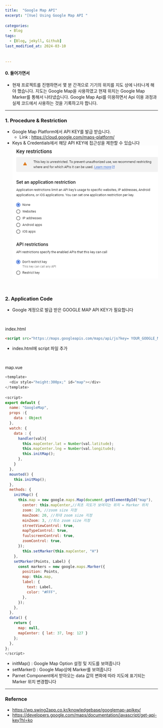 ```yaml
---
title:  "Google Map API"
excerpt: "[Vue] Using Google Map API "

categories:
  - Blog
tags:
  - [Blog, jekyll, Github]
last_modified_at: 2024-03-10


---
```


#### 0. 들어가면서

- 현재 프로젝트를 진행하면서 몇 분 간격으로 기기의 위치를 지도 상에 나타나게 해야 했습니다. 지도는 Google Map을 사용하였고 현재 위치는 Google Map Marker를 통해서 나타냈습니다. Google Map Api를 이용하면서 Api 이용 과정과 실제 코드에서 사용하는 것을 기록하고자 합니다.


---

### 1. Procedure & Restriction

- Google Map Platform에서 API KEY를 발급 받습니다.
  - Link : https://cloud.google.com/maps-platform/
- Keys & Credentials에서 해당 API KEY에 접근성을 제한할 수 있습니다 
![image info](/assets/img/googleMap.png)
<img src="/assets/img/googleMap.png" alt="" width="0" height="0">

<br />

### 2. Application Code

- Google 계정으로 발급 받은 GOOGLE MAP API KEY가 필요합니다
  
  
<br/>

index.html
```html
<script src="https://maps.googleapis.com/maps/api/js?key= YOUR_GOOGLE_MAP_API_KEY "></script>
```
- index.html에 script 파일 추가

<br/>

map.vue
```javascript
<template>
  <div style="height:300px;" id="map"></div> 
</template>

<script>
export default {
  name: "GoogleMap",
  props :{
    data : Object
  },
  watch: {
    data : {
      handler(val){
        this.mapCenter.lat = Number(val.latitude);
        this.mapCenter.lng = Number(val.longitude);
        this.initMap();
      },
    }
  },
  mounted() {
    this.initMap();
  },
  methods: {
    initMap() {
      this.map = new google.maps.Map(document.getElementById("map"), 
        center: this.mapCenter,//최초 지도가 보여지는 위치 = Marker 위치
        zoom: 20, //zoom size 지정
        maxZoom: 20, //최대 zoom size 지정
        minZoom: 3, //최소 zoom size 지정
        streetViewControl: true,
        mapTypeControl: true,
        fuulscreenControl: true,
        zoomControl: true,
      });
        this.setMarker(this.mapCenter, "H")
    },
    setMarker(Points, Label) {
      const markers = new google.maps.Marker({
        position: Points,
        map: this.map,
        label: {
          text: Label,
          color: "#FFF",
        },
      });
    },
  },
  data() {
    return {
      map: null,
      mapCenter: { lat: 37, lng: 127 }
    };
  },
};
</script>
```
- initMap() : Google Map Option 설정 및 지도를 보여줍니다
- setMarker() : Google Map상에 Marker를 보여줍니다
- Parnet Component에서 받아오는 data 값의 변화에 따라 지도에 표기되는 Marker 위치 변경합니다


---

### Refernce 
- https://wp.swing2app.co.kr/knowledgebase/googlemap-apikey/
- https://developers.google.com/maps/documentation/javascript/get-api-key?hl=ko